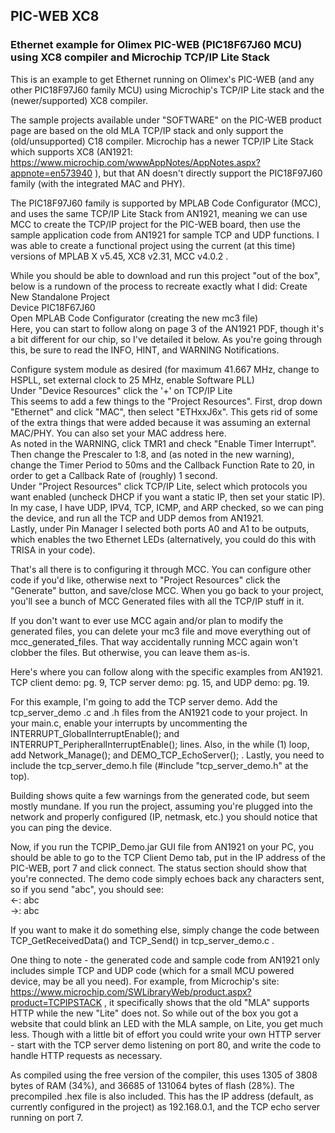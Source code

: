 ## PIC-WEB XC8
### Ethernet example for Olimex PIC-WEB (PIC18F67J60 MCU) using XC8 compiler and Microchip TCP/IP Lite Stack

This is an example to get Ethernet running on Olimex's PIC-WEB (and any other PIC18F97J60 family MCU) using Microchip's TCP/IP Lite stack and the (newer/supported) XC8 compiler.

The sample projects available under "SOFTWARE" on the PIC-WEB product page are based on the old MLA TCP/IP stack and only support the (old/unsupported) C18 compiler.  Microchip has a newer TCP/IP Lite Stack which supports XC8 (AN1921: https://www.microchip.com/wwwAppNotes/AppNotes.aspx?appnote=en573940 ), but that AN doesn't directly support the PIC18F97J60 family (with the integrated MAC and PHY).

The PIC18F97J60 family is supported by MPLAB Code Configurator (MCC), and uses the same TCP/IP Lite Stack from AN1921, meaning we can use MCC to create the TCP/IP project for the PIC-WEB board, then use the sample application code from AN1921 for sample TCP and UDP functions.  I was able to create a functional project using the current (at this time) versions of MPLAB X v5.45, XC8 v2.31, MCC v4.0.2 .


While you should be able to download and run this project "out of the box", below is a rundown of the process to recreate exactly what I did:
Create New Standalone Project  
Device PIC18F67J60  
Open MPLAB Code Configurator (creating the new mc3 file)  
Here, you can start to follow along on page 3 of the AN1921 PDF, though it's a bit different for our chip, so I've detailed it below.  As you're going through this, be sure to read the INFO, HINT, and WARNING Notifications.

Configure system module as desired (for maximum 41.667 MHz, change to HSPLL, set external clock to 25 MHz, enable Software PLL)  
Under "Device Resources" click the '+' on TCP/IP Lite  
This seems to add a few things to the "Project Resources".  First, drop down "Ethernet" and click "MAC", then select "ETHxxJ6x".  This gets rid of some of the extra things that were added because it was assuming an external MAC/PHY.  You can also set your MAC address here.  
As noted in the WARNING, click TMR1 and check "Enable Timer Interrupt".  Then change the Prescaler to 1:8, and (as noted in the new warning), change the Timer Period to 50ms and the Callback Function Rate to 20, in order to get a Callback Rate of (roughly) 1 second.  
Under "Project Resources" click TCP/IP Lite, select which protocols you want enabled (uncheck DHCP if you want a static IP, then set your static IP).  In my case, I have UDP, IPV4, TCP, ICMP, and ARP checked, so we can ping the device, and run all the TCP and UDP demos from AN1921.  
Lastly, under Pin Manager I selected both ports A0 and A1 to be outputs, which enables the two Ethernet LEDs (alternatively, you could do this with TRISA in your code).

That's all there is to configuring it through MCC.  You can configure other code if you'd like, otherwise next to "Project Resources" click the "Generate" button, and save/close MCC.  When you go back to your project, you'll see a bunch of MCC Generated files with all the TCP/IP stuff in it.

If you don't want to ever use MCC again and/or plan to modify the generated files, you can delete your mc3 file and move everything out of mcc_generated_files.  That way accidentally running MCC again won't clobber the files.  But otherwise, you can leave them as-is.


Here's where you can follow along with the specific examples from AN1921.  TCP client demo: pg. 9, TCP server demo: pg. 15, and UDP demo: pg. 19.

For this example, I'm going to add the TCP server demo.  Add the tcp_server_demo .c and .h files from the AN1921 code to your project.  In your main.c, enable your interrupts by uncommenting the INTERRUPT_GlobalInterruptEnable(); and INTERRUPT_PeripheralInterruptEnable(); lines.  Also, in the while (1) loop, add Network_Manage(); and DEMO_TCP_EchoServer(); .  Lastly, you need to include the tcp_server_demo.h file (#include "tcp_server_demo.h" at the top).

Building shows quite a few warnings from the generated code, but seem mostly mundane.  If you run the project, assuming you're plugged into the network and properly configured (IP, netmask, etc.) you should notice that you can ping the device.

Now, if you run the TCPIP_Demo.jar GUI file from AN1921 on your PC, you should be able to go to the TCP Client Demo tab, put in the IP address of the PIC-WEB, port 7 and click connect.  The status section should show that you're connected.  The demo code simply echoes back any characters sent, so if you send "abc", you should see:  
<-: abc  
->: abc  

If you want to make it do something else, simply change the code between TCP_GetReceivedData() and TCP_Send() in tcp_server_demo.c .


One thing to note - the generated code and sample code from AN1921 only includes simple TCP and UDP code (which for a small MCU powered device, may be all you need).  For example, from Microchip's site: https://www.microchip.com/SWLibraryWeb/product.aspx?product=TCPIPSTACK , it specifically shows that the old "MLA" supports HTTP while the new "Lite" does not.  So while out of the box you got a website that could blink an LED with the MLA sample, on Lite, you get much less.  Though with a little bit of effort you could write your own HTTP server - start with the TCP server demo listening on port 80, and write the code to handle HTTP requests as necessary.

As compiled using the free version of the compiler, this uses 1305 of 3808 bytes of RAM (34%), and 36685 of 131064 bytes of flash (28%).  The precompiled .hex file is also included.  This has the IP address (default, as currently configured in the project) as 192.168.0.1, and the TCP echo server running on port 7.
